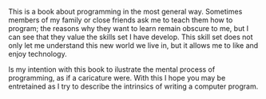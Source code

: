 This is a book about programming in the most general way. Sometimes members of my family or close friends ask me to teach them how to program; the reasons why they want to learn remain obscure to me, but I can see that they value the skills set I have develop.
This skill set does not only let me understand this new world we live in, but it allows me to like and enjoy technology.

Is my intention with this book to ilustrate the mental process of programming, as if a caricature were. With this I hope you may be entretained as I try to describe the intrinsics of writing a computer program.
